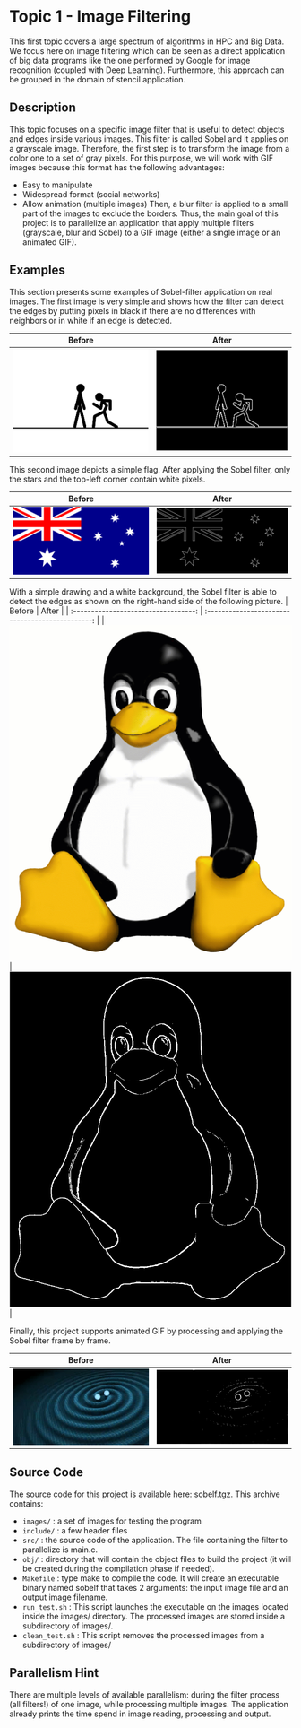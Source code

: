 # Topic 1 - Image Filtering

This first topic covers a large spectrum of algorithms in HPC and Big Data. We focus here on image filtering which can be seen as a direct application of big data programs like the one performed by Google for image recognition (coupled with Deep Learning). Furthermore, this approach can be grouped in the domain of stencil application.

## Description

This topic focuses on a specific image filter that is useful to detect objects and edges inside various images. This filter is called Sobel and it applies on a grayscale image. Therefore, the first step is to transform the image from a color one to a set of gray pixels. For this purpose, we will work with GIF images because this format has the following advantages:

-   Easy to manipulate
-   Widespread format (social networks)
-   Allow animation (multiple images)
    Then, a blur filter is applied to a small part of the images to exclude the borders. Thus, the main goal of this project is to parallelize an application that apply multiple filters (grayscale, blur and Sobel) to a GIF image (either a single image or an animated GIF).

## Examples

This section presents some examples of Sobel-filter application on real images. The first image is very simple and shows how the filter can detect the edges by putting pixels in black if there are no differences with neighbors or in white if an edge is detected.

|                Before                |                      After                       |
| :----------------------------------: | :----------------------------------------------: |
| ![Frame 002](Examples/frame_002.gif) | ![Frame 002 Sobel](Examples/frame_002-sobel.gif) |

This second image depicts a simple flag. After applying the Sobel filter, only the stars and the top-left corner contain white pixels.

|                            Before                            |                                  After                                   |
| :----------------------------------------------------------: | :----------------------------------------------------------------------: |
| ![Australian Flag Large](Examples/australian-flag-large.gif) | ![Australian Flag Large Sobel](Examples/australian-flag-large-sobel.gif) |

With a simple drawing and a white background, the Sobel filter is able to detect the edges as shown on the right-hand side of the following picture.
| Before | After |
| :----------------------------------: | :----------------------------------------------: |
| ![Produits sous linux](Examples/Produits_sous_linux.gif) | ![Produits sous linux Sobel](Examples/Produits_sous_linux-sobel.gif) |

Finally, this project supports animated GIF by processing and applying the Sobel filter frame by frame.

|                    Before                    |                          After                           |
| :------------------------------------------: | :------------------------------------------------------: |
| ![TimelyHugeGnu](Examples/TimelyHugeGnu.gif) | ![TimelyHugeGnu Sobel](Examples/TimelyHugeGnu-sobel.gif) |

## Source Code

The source code for this project is available here: sobelf.tgz. This archive contains:

-   <code>images/</code> : a set of images for testing the program
-   <code>include/</code> : a few header files
-   <code>src/</code> : the source code of the application. The file containing the filter to parallelize is main.c.
-   <code>obj/</code> : directory that will contain the object files to build the project (it will be created during the compilation phase if needed).
-   <code>Makefile</code> : type make to compile the code. It will create an executable binary named sobelf that takes 2 arguments: the input image file and an output image filename.
-   <code>run_test.sh</code> : This script launches the executable on the images located inside the images/ directory. The processed images are stored inside a subdirectory of images/.
-   <code>clean_test.sh</code> : This script removes the processed images from a subdirectory of images/

## Parallelism Hint

There are multiple levels of available parallelism: during the filter process (all filters!) of one image, while processing multiple images. The application already prints the time spend in image reading, processing and output.
